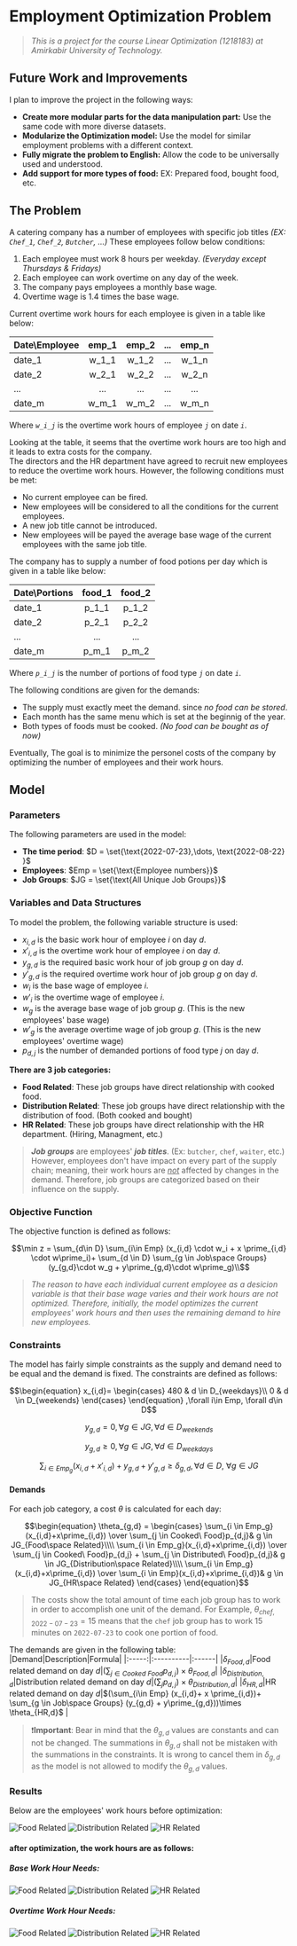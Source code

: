 # Employment Optimization Problem

> *This is a project for the course Linear Optimization (1218183) at Amirkabir University of Technology.*

## Future Work and Improvements
I plan to improve the project in the following ways:
- **Create more modular parts for the data manipulation part:** Use the same code with more diverse datasets.
- **Modularize the Optimization model:** Use the model for similar employment problems with a different context.
- **Fully migrate the problem to English:** Allow the code to be universally used and understood.
- **Add support for more types of food:** EX: Prepared food, bought food, etc.


## The Problem
A catering company has a number of employees with specific job titles *(EX: `Chef_1`, `Chef_2`, `Butcher`, ...)* These employees follow below conditions:

1. Each employee must work 8 hours per weekday. _(Everyday except Thursdays & Fridays)_
1. Each employee can work overtime on any day of the week.
1. The company pays employees a monthly base wage.
1. Overtime wage is 1.4 times the base wage.

Current overtime work hours for each employee is given in a table like below:

|Date\Employee| emp_1 | emp_2 | ... | emp_n |
|:--------|:-------:|:-------:|:-----:|:-------:|
| date_1 |w_1_1|w_1_2|...|w_1_n|
| date_2 |w_2_1|w_2_2|...|w_2_n|
| ...    |...|...|...|...|
| date_m |w_m_1|w_m_2|...|w_m_n|

Where _`w_i_j`_ is the overtime work hours of employee _`j`_ on date _`i`_.

Looking at the table, it seems that the overtime work hours are too high and it leads to extra costs for the company.  
The directors and the HR department have agreed to recruit new employees to reduce the overtime work hours. However, the following conditions must be met:

- No current employee can be fired.
- New employees will be considered to all the conditions for the current employees.
- A new job title cannot be introduced.
- New employees will be payed the average base wage of the current employees with the same job title.

The company has to supply a number of food potions per day which is given in a table like below:

|Date\Portions| food_1 | food_2 |
|:--------|:-------:|:-------:|
| date_1 |p_1_1|p_1_2|
| date_2 |p_2_1|p_2_2|
| ...    |...|...|
| date_m |p_m_1|p_m_2|

Where _`p_i_j`_ is the number of portions of food type _`j`_ on date _`i`_.

The following conditions are given for the demands:
- The supply must exactly meet the demand. since _no food can be stored_.
- Each month has the same menu which is set at the beginnig of the year.
- Both types of foods must be cooked. _(No food can be bought as of now)_

Eventually, The goal is to minimize the personel costs of the company by optimizing the number of employees and their work hours.

## Model

### Parameters
The following parameters are used in the model:
- **The time period**: $D = \set{\text{2022-07-23},\dots, \text{2022-08-22} }$
- **Employees**: $Emp = \set{\text{Employee numbers}}$
- **Job Groups**: $JG = \set{\text{All Unique Job Groups}}$

### Variables and Data Structures
To model the problem, the following variable structure is used:
- $x_{i,d}$ is the basic work hour of employee $i$ on day $d$.
- $x \prime_{i,d}$ is the overtime work hour of employee $i$ on day $d$.
- $y_{g,d}$ is the required basic work hour of job group $g$ on day $d$.
- $y \prime_{g,d}$ is the required overtime work hour of job group $g$ on day $d$.
- $w_i$ is the base wage of employee $i$.
- $w \prime_i$ is the overtime wage of employee $i$.
- $w_g$ is the average base wage of job group $g$. (This is the new employees' base wage)
- $w \prime_g$ is the average overtime wage of job group $g$. (This is the new employees' overtime wage)
- $p_{d,j}$ is the number of demanded portions of food type $j$ on day $d$.

**There are 3 job categories:**
- **Food Related**: These job groups have direct relationship with cooked food.
- **Distribution Related**: These job groups have direct relationship with the distribution of food. (Both cooked and bought)
- **HR Related**: These job groups have direct relationship with the HR department. (Hiring, Managment, etc.)

> _**Job groups**_ are employees' _**job titles**_. (Ex: `butcher`, `chef`, `waiter`, etc.) However, employees don't have impact on every part of the supply chain; meaning, their work hours are <ins>_not_</ins> affected by changes in the demand. Therefore, job groups are categorized based on their influence on the supply.  

### Objective Function
The objective function is defined as follows:
```math
\min z = \sum_{d\in D} \sum_{i\in Emp} (x_{i,d} \cdot w_i + x \prime_{i,d} \cdot w\prime_i)+ \sum_{d \in D} \sum_{g \in Job\space Groups} (y_{g,d}\cdot w_g + y\prime_{g,d}\cdot w\prime_g)\\
```

> _The reason to have each individual current employee as a desicion variable is that their base wage varies and their work hours are not optimized. Therefore, initially, the model optimizes the current employees' work hours and then uses the remaining demand to hire new employees._

### Constraints
The model has fairly simple constraints as the supply and demand need to be equal and the demand is fixed. The constraints are defined as follows:

```math
\begin{equation}
x_{i,d}=
    \begin{cases}
        480 & d \in D_{weekdays}\\
        0 & d \in D_{weekends}
    \end{cases}
\end{equation}
,\forall i\in Emp, \forall d\in D
``` 
```math
\begin{equation}
y_{g,d} = 0
\end{equation}
,\forall g\in JG, \forall d\in D_{weekends}
```
```math
\begin{equation}
y_{g,d} \geq 0
\end{equation}
,\forall g\in JG, \forall d\in D_{weekdays}
```
```math
\begin{equation}
\sum_{i \in {Emp_{g}}} (x_{i,d} + x\prime_{i,d}) +
y_{g,d}+y\prime_{g,d}
\geq \delta_{g,d}
,\forall d \in D,\ \forall g \in JG
\end{equation}
```



#### Demands
For each job category, a cost $\theta$ is calculated for each day:  
```math
\begin{equation}
\theta_{g,d} = 
    \begin{cases}
        \sum_{i \in Emp_g}(x_{i,d}+x\prime_{i,d}) \over \sum_{j \in Cooked\ Food}p_{d,j}& g \in JG_{Food\space Related}\\\\

        \sum_{i \in Emp_g}(x_{i,d}+x\prime_{i,d}) \over \sum_{j \in Cooked\ Food}p_{d,j} + \sum_{j \in Distributed\ Food}p_{d,j}& g \in JG_{Distribution\space Related}\\\\

        \sum_{i \in Emp_g}(x_{i,d}+x\prime_{i,d}) \over \sum_{i \in Emp}(x_{i,d}+x\prime_{i,d})& g \in JG_{HR\space Related}
    \end{cases}
\end{equation}
```
> The costs show the total amount of time each job group has to work in order to accomplish one unit of the demand. For Example, $\theta_{chef,2022-07-23} = 15$ means that the `chef` job group has to work 15 minutes on `2022-07-23` to cook one portion of food.

The demands are given in the following table:  
|Demand|Description|Formula|
|:-----:|:----------|:------|
|$\delta_{Food,d}$|Food related demand on day $d$|$(\sum_{j \in Cooked\ Food}p_{d,j}) \times \theta_{Food,d}$|
|$\delta_{Distribution,d}$|Distribution related demand on day $d$|$(\sum_{j}p_{d,j}) \times \theta_{Distribution,d}$|
|$\delta_{HR,d}$|HR related demand on day $d$|$(\sum_{i\in Emp} (x_{i,d}+ x \prime_{i,d})+ \sum_{g \in Job\space Groups} (y_{g,d} + y\prime_{g,d}))\times \theta_{HR,d}$ |


> ❗️**Important**: Bear in mind that the $\theta_{g,d}$ values are constants and can not be changed. The summations in $\theta_{g,d}$ shall not be mistaken with the summations in the constraints. It is wrong to cancel them in $\delta_{g,d}$ as the model is not allowed to modify the $\theta_{g,d}$ values.

### Results
Below are the employees' work hours before optimization:

![Food Related](./figures/food_overtime_before.png)
![Distribution Related](./figures/dist_overtime_before.png)
![HR Related](./figures/hr_overtime_before.png)

#### after optimization, the work hours are as follows:
##### Base Work Hour Needs:
![Food Related](./figures/food_base_need.png)
![Distribution Related](./figures/dist_base_need.png)
![HR Related](./figures/hr_base_need.png)

##### Overtime Work Hour Needs:
![Food Related](./figures/food_overtime_after.png)
![Distribution Related](./figures/dist_overtime_after.png)
![HR Related](./figures/hr_overtime_after.png)


